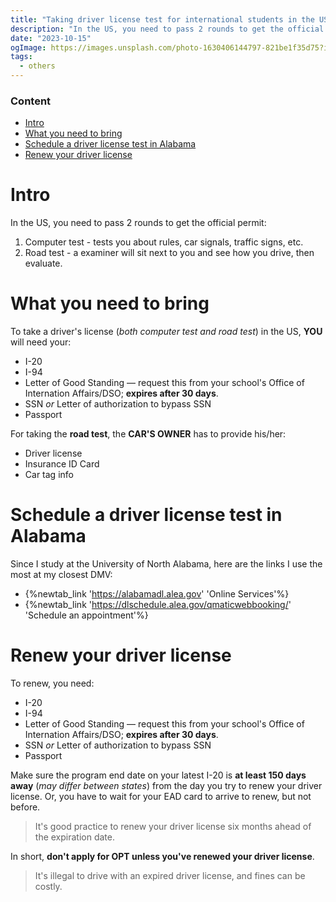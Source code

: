 ```yaml
---
title: "Taking driver license test for international students in the US"
description: "In the US, you need to pass 2 rounds to get the official permit: 1. Computer test - tests you about rules, car signals, traffic signs, etc. 2. Road test - a examiner will sit next to you and see how you drive, then evaluate"
date: "2023-10-15"
ogImage: https://images.unsplash.com/photo-1630406144797-821be1f35d75?ixlib=rb-4.0.3&ixid=M3wxMjA3fDB8MHxwaG90by1wYWdlfHx8fGVufDB8fHx8fA%3D%3D&auto=format&fit=crop&w=2070&q=80
tags:
  - others
---
```


### Content

- [Intro](#intro)
- [What you need to bring](#what-you-need-to-bring)
- [Schedule a driver license test in Alabama](#schedule-a-driver-license-test-in-alabama)
- [Renew your driver license](#renew-your-driver-license)

# Intro

In the US, you need to pass 2 rounds to get the official permit:

1. Computer test - tests you about rules, car signals, traffic signs, etc.
2. Road test - a examiner will sit next to you and see how you drive, then evaluate.

# What you need to bring

To take a driver's license (_both computer test and road test_) in the US, **YOU** will need your:

- I-20
- I-94
- Letter of Good Standing &mdash; request this from your school's Office of Internation Affairs/DSO; **expires after 30 days**.
- SSN _or_ Letter of authorization to bypass SSN
- Passport

For taking the **road test**, the **CAR'S OWNER** has to provide his/her:

- Driver license
- Insurance ID Card
- Car tag info

# Schedule a driver license test in Alabama

Since I study at the University of North Alabama, here are the links I use the most at my closest DMV:

- {%newtab_link 'https://alabamadl.alea.gov' 'Online Services'%}
- {%newtab_link 'https://dlschedule.alea.gov/qmaticwebbooking/' 'Schedule an appointment'%}

# Renew your driver license

To renew, you need:

- I-20
- I-94
- Letter of Good Standing &mdash; request this from your school's Office of Internation Affairs/DSO; **expires after 30 days**.
- SSN _or_ Letter of authorization to bypass SSN
- Passport

Make sure the program end date on your latest I-20 is **at least 150 days away** (_may differ between states_) from the day you try to renew your driver license. Or, you have to wait for your EAD card to arrive to renew, but not before.

> It's good practice to renew your driver license six months ahead of the expiration date.

In short, **don't apply for OPT unless you've renewed your driver license**.

> It's illegal to drive with an expired driver license, and fines can be costly.
